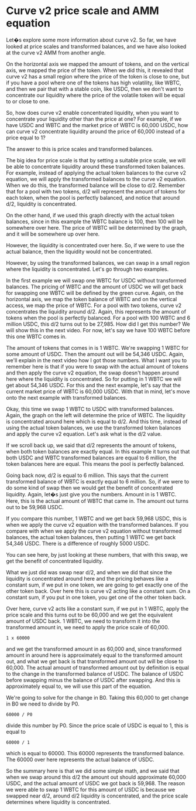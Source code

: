 # Curve v2 price scale and AMM equation

Let�s explore some more information about curve v2. So far, we have looked at price scales and transformed balances, and we have also looked at the curve v2 AMM from another angle.

On the horizontal axis we mapped the amount of tokens, and on the vertical axis, we mapped the price of the token. When we did this, it revealed that curve v2 has a small region where the price of the token is close to one, but if you have a pool where one of the tokens has high volatility, like WBTC, and then we pair that with a stable coin, like USDC, then we don't want to concentrate our liquidity where the price of the volatile token will be equal to or close to one.

So, how does curve v2 enable concentrated liquidity, when you want to concentrate your liquidity other than the price at one? For example, if we have USDC and WBTC and the market price of WBTC is 60,000 USDC, how can curve v2 concentrate liquidity around the price of 60,000 instead of a price equal to 1?

The answer to this is price scales and transformed balances.

The big idea for price scale is that by setting a suitable price scale, we will be able to concentrate liquidity around these transformed token balances. For example, instead of applying the actual token balances to the curve v2 equation, we will apply the transformed balances to the curve v2 equation. When we do this, the transformed balance will be close to d/2. Remember that for a pool with two tokens, d/2 will represent the amount of tokens for each token, when the pool is perfectly balanced, and notice that around d/2, liquidity is concentrated.

On the other hand, if we used this graph directly with the actual token balances, since in this example the WBTC balance is 100, then 100 will be somewhere over here. The price of WBTC will be determined by the graph, and it will be somewhere up over here.

However, the liquidity is concentrated over here. So, if we were to use the actual balance, then the liquidity would not be concentrated.

However, by using the transformed balances, we can swap in a small region where the liquidity is concentrated. Let's go through two examples.

In the first example we will swap one WBTC for USDC without transformed balances. The pricing of WBTC and the amount of USDC we will get back for swapping one WBTC will be defined by the green curve. Again, on the horizontal axis, we map the token balance of WBTC and on the vertical access, we map the price of WBTC. For a pool with two tokens, curve v2 concentrates the liquidity around d/2. Again, this represents the amount of tokens when the pool is perfectly balanced. For a pool with 100 WBTC and 6 million USDC, this d/2 turns out to be 27,985. How did I get this number? We will show this in the next video. For now, let's say we have 100 WBTC before this one WBTC comes in.

The amount of tokens that comes in is 1 WBTC. We're swapping 1 WBTC for some amount of USDC. Then the amount out will be 54,346 USDC. Again, we'll explain in the next video how I got those numbers. What I want you to remember here is that if you were to swap with the actual amount of tokens and then apply the curve v2 equation, the swap doesn't happen around here where the liquidity is concentrated. So for putting in 1 WBTC we will get about 54,346 USDC. For this and the next example, let's say that the current market price of WBTC is 60,000 USDC. With that in mind, let's move onto the next example with transformed balances.

Okay, this time we swap 1 WBTC to USDC with transformed balances. Again, the graph on the left will determine the price of WBTC. The liquidity is concentrated around here which is equal to d/2. And this time, instead of using the actual token balances, we use the transformed token balances and apply the curve v2 equation. Let's ask what is the d/2 value.

If we scroll back up, we said that d/2 represents the amount of tokens, when both token balances are exactly equal. In this example it turns out that both USDC and WBTC transformed balances are equal to 6 million, the token balances here are equal. This means the pool is perfectly balanced.

Going back now, d/2 is equal to 6 million. This says that the current transformed balance of WBTC is exactly equal to 6 million. So, if we were to do some kind of swap then we would get the benefit of concentrated liquidity. Again, let�s just give you the numbers. Amount in is 1 WBTC. Here, this is the actual amount of WBTC that came in. The amount out turns out to be 59,968 USDC.

If you compare this number, 1 WBTC and we get back 59,968 USDC, this is when we apply the curve v2 equation with the transformed balances.
If you compare with when we apply the curve v2 equation without transformed balances, the actual token balances, then putting 1 WBTC we get back 54,346 USDC. There is a difference of roughly 5000 USDC.

You can see here, by just looking at these numbers, that with this swap, we get the benefit of concentrated liquidity.

What we just did was swap near d/2, and when we did that since the liquidity is concentrated around here and the pricing behaves like a constant sum, if we put in one token, we are going to get exactly one of the other token back. Over here this is curve v2 acting like a constant sum. On a constant sum, if you put in one token, you get one of the other token back.

Over here, curve v2 acts like a constant sum, if we put in 1 WBTC, apply the price scale and this turns out to be 60,000 and we get the equivalent amount of USDC back. 1 WBTC, we need to transform it into the transformed amount in, we need to apply the price scale of 60,000.
```
1 x 60000
```
 and we get the transformed amount in as 60,000 and, since transformed amount in around here is approximately equal to the transformed amount out, and what we get back is that transformed amount out will be close to 60,000. The actual amount of transformed amount out by definition is equal to the change in the transformed balance of USDC. The balance of USDC before swapping minus the balance of USDC after swapping. And this is approximately equal to, we will use this part of the equation.

We're going to solve for the change in B0. Taking this 60,000 to get change in B0 we need to divide by P0.
```
60000 / P0
```
divide this number by P0. Since the price scale of USDC is equal to 1, this is equal to
```
60000 / 1
```
which is equal to 60000. This 60000 represents the transformed balance. The 60000 over here represents the actual balance of USDC.

So the summary here is that we did some simple math, and we said that when we swap around this d/2 the amount out should approximate 60,000 USDC, and the actual amount of USDC we got back is 59,968. The reason we were able to swap 1 WBTC for this amount of USDC is because we swapped near d/2, around d/2 liquidity is concentrated, and the price scale determines where liquidity is concentrated.

